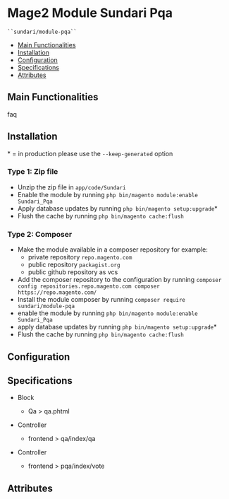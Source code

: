 # Mage2 Module Sundari Pqa

    ``sundari/module-pqa``

 - [Main Functionalities](#markdown-header-main-functionalities)
 - [Installation](#markdown-header-installation)
 - [Configuration](#markdown-header-configuration)
 - [Specifications](#markdown-header-specifications)
 - [Attributes](#markdown-header-attributes)


## Main Functionalities
faq

## Installation
\* = in production please use the `--keep-generated` option

### Type 1: Zip file

 - Unzip the zip file in `app/code/Sundari`
 - Enable the module by running `php bin/magento module:enable Sundari_Pqa`
 - Apply database updates by running `php bin/magento setup:upgrade`\*
 - Flush the cache by running `php bin/magento cache:flush`

### Type 2: Composer

 - Make the module available in a composer repository for example:
    - private repository `repo.magento.com`
    - public repository `packagist.org`
    - public github repository as vcs
 - Add the composer repository to the configuration by running `composer config repositories.repo.magento.com composer https://repo.magento.com/`
 - Install the module composer by running `composer require sundari/module-pqa`
 - enable the module by running `php bin/magento module:enable Sundari_Pqa`
 - apply database updates by running `php bin/magento setup:upgrade`\*
 - Flush the cache by running `php bin/magento cache:flush`


## Configuration




## Specifications

 - Block
	- Qa > qa.phtml

 - Controller
	- frontend > qa/index/qa

 - Controller
	- frontend > pqa/index/vote


## Attributes



